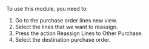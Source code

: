 To use this module, you need to:

1.  Go to the purchase order lines new view.
2.  Select the lines that we want to reassign.
3.  Press the action Reassign Lines to Other Purchase.
4.  Select the destination purchase order.

